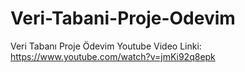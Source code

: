 # Veri-Tabani-Proje-Odevim
Veri Tabanı Proje Ödevim Youtube Video Linki: https://www.youtube.com/watch?v=jmKi92q8epk
